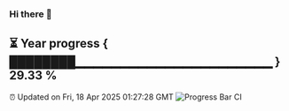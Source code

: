 ### Hi there 👋
⏳ Year progress { ████████▁▁▁▁▁▁▁▁▁▁▁▁▁▁▁▁▁▁▁▁▁▁ } 29.33 %
---
⏰ Updated on Fri, 18 Apr 2025 01:27:28 GMT
![Progress Bar CI](https://github.com/liununu/liununu/workflows/Progress%20Bar%20CI/badge.svg)
